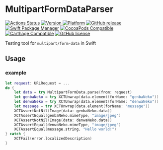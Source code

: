 # MultipartFormDataParser
[![Actions Status](https://github.com/417-72KI/MultipartFormDataParser/workflows/CI-test/badge.svg)](https://github.com/417-72KI/MultipartFormDataParser/actions)
[![Version](http://img.shields.io/cocoapods/v/MultipartFormDataParser.svg?style=flat)](http://cocoapods.org/pods/MultipartFormDataParser)
[![Platform](http://img.shields.io/cocoapods/p/MultipartFormDataParser.svg?style=flat)](http://cocoapods.org/pods/MultipartFormDataParser)
[![GitHub release](https://img.shields.io/github/release/417-72KI/MultipartFormDataParser/all.svg)](https://github.com/417-72KI/MultipartFormDataParser/releases)
[![Swift Package Manager](https://img.shields.io/badge/Swift%20Package%20Manager-4.2.0-brightgreen.svg)](https://github.com/apple/swift-package-manager)
[![CocoaPods Compatible](https://img.shields.io/cocoapods/v/MultipartFormDataParser.svg)](https://img.shields.io/cocoapods/v/Alamofire.svg)
[![Carthage Compatible](https://img.shields.io/badge/Carthage-compatible-4BC51D.svg?style=flat)](https://github.com/Carthage/Carthage)
[![GitHub license](https://img.shields.io/badge/license-MIT-lightgrey.svg)](https://raw.githubusercontent.com/417-72KI/MultipartFormDataParser/master/LICENSE)


Testing tool for `multipart/form-data` in Swift

## Usage 

### example
```swift
let request: URLRequest = ...
do {
    let data = try MultipartFormData.parse(from: request)
    let genbaNeko = try XCTUnwrap(data.element(forName: "genbaNeko"))
    let denwaNeko = try XCTUnwrap(data.element(forName: "denwaNeko"))
    let message = try XCTUnwrap(data.element(forName: "message"))
    XCTAssertNotNil(Image(data: genbaNeko.data))
    XCTAssertEqual(genbaNeko.mimeType, "image/jpeg")
    XCTAssertNotNil(Image(data: denwaNeko.data))
    XCTAssertEqual(denwaNeko.mimeType, "image/jpeg")
    XCTAssertEqual(message.string, "Hello world!")
} catch {
    XCTFail(error.localizedDescription)
}
```
